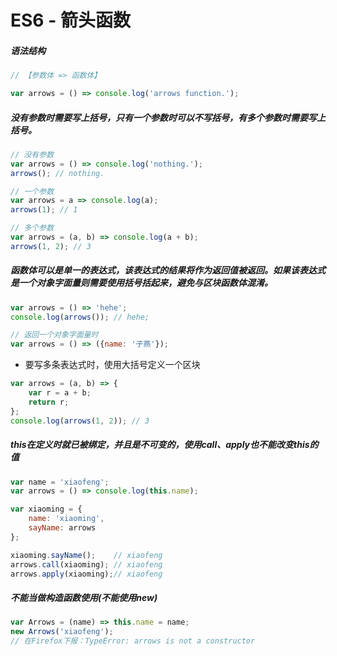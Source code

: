 # ES6 - 箭头函数

##### 语法结构
```javascript
// 【参数体 => 函数体】

var arrows = () => console.log('arrows function.');

```

##### 没有参数时需要写上括号，只有一个参数时可以不写括号，有多个参数时需要写上括号。
```javascript
// 没有参数
var arrows = () => console.log('nothing.');
arrows(); // nothing.

// 一个参数
var arrows = a => console.log(a);
arrows(1); // 1

// 多个参数
var arrows = (a, b) => console.log(a + b);
arrows(1, 2); // 3
```

##### 函数体可以是单一的表达式，该表达式的结果将作为返回值被返回。如果该表达式是一个对象字面量则需要使用括号括起来，避免与区块函数体混淆。
```javascript
var arrows = () => 'hehe';
console.log(arrows()); // hehe;

// 返回一个对象字面量时
var arrows = () => ({name: '子燕'});
```

* 要写多条表达式时，使用大括号定义一个区块
```javascript
var arrows = (a, b) => {
    var r = a + b;
    return r;
};
console.log(arrows(1, 2)); // 3
```

##### *this*在定义时就已被绑定，并且是不可变的，使用call、apply也不能改变*this*的值

```javascript
var name = 'xiaofeng';
var arrows = () => console.log(this.name);

var xiaoming = {
	name: 'xiaoming',
	sayName: arrows
};

xiaoming.sayName();    // xiaofeng
arrows.call(xiaoming); // xiaofeng
arrows.apply(xiaoming);// xiaofeng 
```

##### 不能当做构造函数使用(不能使用*new*)
```javascript
var Arrows = (name) => this.name = name;
new Arrows('xiaofeng');    
// 在Firefox下报：TypeError: arrows is not a constructor
```

